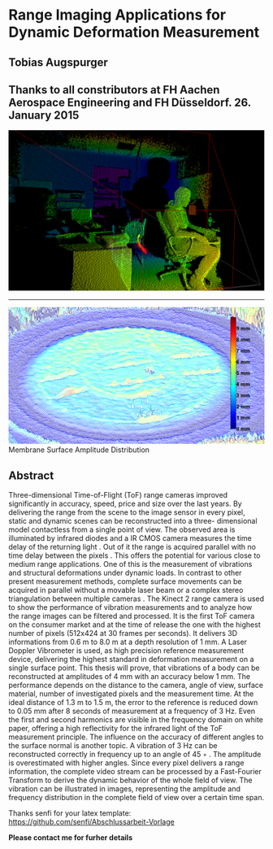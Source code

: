 # Range Imaging Applications for Dynamic Deformation Measurement
Tobias Augspurger
---   
Thanks to all constributors at FH Aachen Aerospace Engineering and FH Düsseldorf.
26. January 2015
---

![alt text](/doc/pictures/PointCloud.png)

---   

![alt text](/doc/pictures/Amp_dis_3D_0_7m.png)
Membrane Surface Amplitude Distribution
## Abstract

Three-dimensional Time-of-Flight (ToF) range cameras improved significantly in accuracy,
speed, price and size over the last years. By delivering the range from the scene to the
image sensor in every pixel, static and dynamic scenes can be reconstructed into a three-
dimensional model contactless from a single point of view. The observed area is illuminated
by infrared diodes and a IR CMOS camera measures the time delay of the returning light .
Out of it the range is acquired parallel with no time delay between the pixels . This offers
the potential for various close to medium range applications. One of this is the measurement
of vibrations and structural deformations under dynamic loads. In contrast to other present
measurement methods, complete surface movements can be acquired in parallel without
a movable laser beam or a complex stereo triangulation between multiple cameras . The
Kinect 2 range camera is used to show the performance of vibration measurements and to
analyze how the range images can be filtered and processed. It is the first ToF camera on
the consumer market and at the time of release the one with the highest number of pixels
(512x424 at 30 frames per seconds). It delivers 3D informations from 0.6 m to 8.0 m at a
depth resolution of 1 mm. A Laser Doppler Vibrometer is used, as high precision reference
measurement device, delivering the highest standard in deformation measurement on a
single surface point. This thesis will prove, that vibrations of a body can be reconstructed
at amplitudes of 4 mm with an accuracy below 1 mm. The performance depends on the
distance to the camera, angle of view, surface material, number of investigated pixels and
the measurement time. At the ideal distance of 1.3 m to 1.5 m, the error to the reference is
reduced down to 0.05 mm after 8 seconds of measurement at a frequency of 3 Hz. Even
the first and second harmonics are visible in the frequency domain on white paper, offering
a high reflectivity for the infrared light of the ToF measurement principle. The influence
on the accuracy of different angles to the surface normal is another topic. A vibration of
3 Hz can be reconstructed correctly in frequency up to an angle of 45 ◦ . The amplitude
is overestimated with higher angles. Since every pixel delivers a range information, the
complete video stream can be processed by a Fast-Fourier Transform to derive the dynamic
behavior of the whole field of view. The vibration can be illustrated in images, representing
the amplitude and frequency distribution in the complete field of view over a certain time span.

Thanks senfi for your latex template:
https://github.com/senfi/Abschlussarbeit-Vorlage

**Please contact me for furher details**

